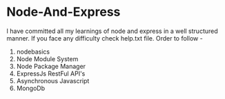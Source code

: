 # Node-And-Express
I have committed all my learnings of node and express in a well structured manner. If you face any difficulty check help.txt file.
Order to follow -
1. nodebasics
2. Node Module System
3. Node Package Manager
4. ExpressJs RestFul API's
5. Asynchronous Javascript
6. MongoDb
